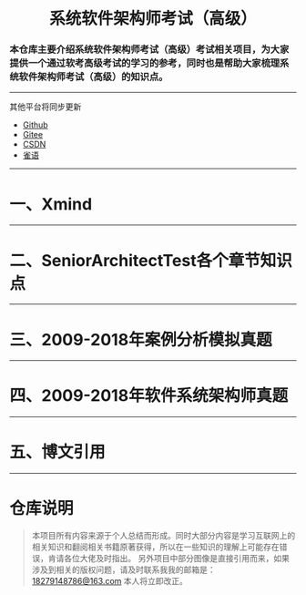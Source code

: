 # <h1 align="center"> 系统软件架构师考试（高级） </h1>

<h3>本仓库主要介绍系统软件架构师考试（高级）考试相关项目，为大家提供一个通过软考高级考试的学习的参考，同时也是帮助大家梳理系统软件架构师考试（高级）的知识点。</h3>

---
其他平台将同步更新
- [Github](https://github.com/2462612540)
- [Gitee](https://gitee.com/xjl2462612540)
- [CSDN](https://blog.csdn.net/weixin_41605937)
- [雀语](https://www.yuque.com/zhuangxiaoyan/kgkvky/igxzid)

---
# 一、Xmind


---
# 二、SeniorArchitectTest各个章节知识点



---
# 三、2009-2018年案例分析模拟真题



---
# 四、2009-2018年软件系统架构师真题



---
# 五、博文引用




---
# 仓库说明
> 本项目所有内容来源于个人总结而形成。同时大部分内容是学习互联网上的相关知识和翻阅相关书籍原著获得，所以在一些知识的理解上可能存在错误，肯请各位大佬及时指出。
> 另外项目中部分图像是直接引用而来，如果涉及到相关的版权问题，请及时联系我我的邮箱是：18279148786@163.com 本人将立即改正。